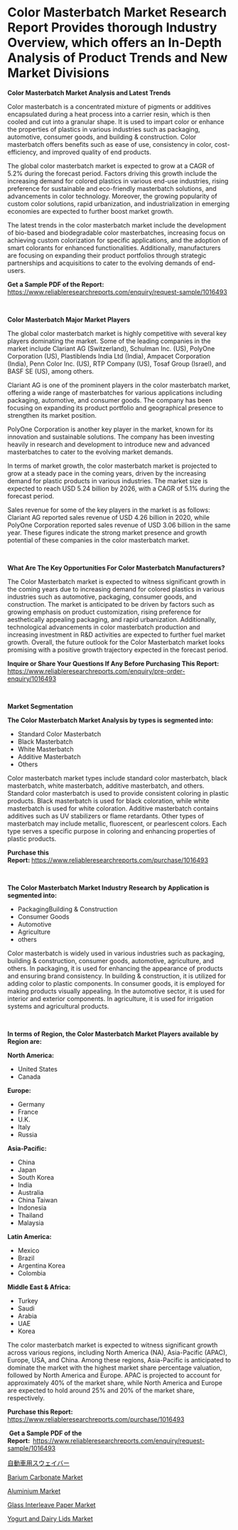 <p><h1>Color Masterbatch Market Research Report Provides thorough Industry Overview, which offers an In-Depth Analysis of Product Trends and New Market Divisions</h1></p><p><strong>Color Masterbatch Market Analysis and Latest Trends</strong></p>
<p><p>Color masterbatch is a concentrated mixture of pigments or additives encapsulated during a heat process into a carrier resin, which is then cooled and cut into a granular shape. It is used to impart color or enhance the properties of plastics in various industries such as packaging, automotive, consumer goods, and building & construction. Color masterbatch offers benefits such as ease of use, consistency in color, cost-efficiency, and improved quality of end products.</p><p>The global color masterbatch market is expected to grow at a CAGR of 5.2% during the forecast period. Factors driving this growth include the increasing demand for colored plastics in various end-use industries, rising preference for sustainable and eco-friendly masterbatch solutions, and advancements in color technology. Moreover, the growing popularity of custom color solutions, rapid urbanization, and industrialization in emerging economies are expected to further boost market growth.</p><p>The latest trends in the color masterbatch market include the development of bio-based and biodegradable color masterbatches, increasing focus on achieving custom colorization for specific applications, and the adoption of smart colorants for enhanced functionalities. Additionally, manufacturers are focusing on expanding their product portfolios through strategic partnerships and acquisitions to cater to the evolving demands of end-users.</p></p>
<p><strong>Get a Sample PDF of the Report:&nbsp;</strong> <a href="https://www.reliableresearchreports.com/enquiry/request-sample/1016493">https://www.reliableresearchreports.com/enquiry/request-sample/1016493</a></p>
<p>&nbsp;</p>
<p><strong>Color Masterbatch Major Market Players</strong></p>
<p><p>The global color masterbatch market is highly competitive with several key players dominating the market. Some of the leading companies in the market include Clariant AG (Switzerland), Schulman Inc. (US), PolyOne Corporation (US), Plastiblends India Ltd (India), Ampacet Corporation (India), Penn Color Inc. (US), RTP Company (US), Tosaf Group (Israel), and BASF SE (US), among others.</p><p>Clariant AG is one of the prominent players in the color masterbatch market, offering a wide range of masterbatches for various applications including packaging, automotive, and consumer goods. The company has been focusing on expanding its product portfolio and geographical presence to strengthen its market position.</p><p>PolyOne Corporation is another key player in the market, known for its innovation and sustainable solutions. The company has been investing heavily in research and development to introduce new and advanced masterbatches to cater to the evolving market demands.</p><p>In terms of market growth, the color masterbatch market is projected to grow at a steady pace in the coming years, driven by the increasing demand for plastic products in various industries. The market size is expected to reach USD 5.24 billion by 2026, with a CAGR of 5.1% during the forecast period.</p><p>Sales revenue for some of the key players in the market is as follows: Clariant AG reported sales revenue of USD 4.26 billion in 2020, while PolyOne Corporation reported sales revenue of USD 3.06 billion in the same year. These figures indicate the strong market presence and growth potential of these companies in the color masterbatch market.</p></p>
<p>&nbsp;</p>
<p><strong>What Are The Key Opportunities For Color Masterbatch Manufacturers?</strong></p>
<p><p>The Color Masterbatch market is expected to witness significant growth in the coming years due to increasing demand for colored plastics in various industries such as automotive, packaging, consumer goods, and construction. The market is anticipated to be driven by factors such as growing emphasis on product customization, rising preference for aesthetically appealing packaging, and rapid urbanization. Additionally, technological advancements in color masterbatch production and increasing investment in R&D activities are expected to further fuel market growth. Overall, the future outlook for the Color Masterbatch market looks promising with a positive growth trajectory expected in the forecast period.</p></p>
<p><strong>Inquire or Share Your Questions If Any Before Purchasing This Report:</strong> <a href="https://www.reliableresearchreports.com/enquiry/pre-order-enquiry/1016493">https://www.reliableresearchreports.com/enquiry/pre-order-enquiry/1016493</a></p>
<p>&nbsp;</p>
<p><strong>Market Segmentation</strong></p>
<p><strong>The Color Masterbatch Market Analysis by types is segmented into:</strong></p>
<p><ul><li>Standard Color Masterbatch</li><li>Black Masterbatch</li><li>White Masterbatch</li><li>Additive Masterbatch</li><li>Others</li></ul></p>
<p><p>Color masterbatch market types include standard color masterbatch, black masterbatch, white masterbatch, additive masterbatch, and others. Standard color masterbatch is used to provide consistent coloring in plastic products. Black masterbatch is used for black coloration, while white masterbatch is used for white coloration. Additive masterbatch contains additives such as UV stabilizers or flame retardants. Other types of masterbatch may include metallic, fluorescent, or pearlescent colors. Each type serves a specific purpose in coloring and enhancing properties of plastic products.</p></p>
<p><strong>Purchase this Report:&nbsp;</strong><a href="https://www.reliableresearchreports.com/purchase/1016493">https://www.reliableresearchreports.com/purchase/1016493</a></p>
<p>&nbsp;</p>
<p><strong>The Color Masterbatch Market Industry Research by Application is segmented into:</strong></p>
<p><ul><li>PackagingBuilding & Construction</li><li>Consumer Goods</li><li>Automotive</li><li>Agriculture</li><li>others</li></ul></p>
<p><p>Color masterbatch is widely used in various industries such as packaging, building & construction, consumer goods, automotive, agriculture, and others. In packaging, it is used for enhancing the appearance of products and ensuring brand consistency. In building & construction, it is utilized for adding color to plastic components. In consumer goods, it is employed for making products visually appealing. In the automotive sector, it is used for interior and exterior components. In agriculture, it is used for irrigation systems and agricultural products.</p></p>
<p>&nbsp;</p>
<p><strong>In terms of Region, the Color Masterbatch Market Players available by Region are:</strong></p>
<p>
    <p> <strong> North America: </strong>
        <ul>
            <li>United States</li>
            <li>Canada</li>
        </ul>
        </p> 
    <p> <strong> Europe: </strong>
        <ul>
            <li>Germany</li>
            <li>France</li>
            <li>U.K.</li>
            <li>Italy</li>
            <li>Russia</li>
        </ul>
        </p> 
    <p> <strong> Asia-Pacific: </strong>
        <ul>
            <li>China</li>
            <li>Japan</li>
            <li>South Korea</li>
            <li>India</li>
            <li>Australia</li>
            <li>China Taiwan</li>
            <li>Indonesia</li>
            <li>Thailand</li>
            <li>Malaysia</li>
        </ul>
        </p> 
    <p> <strong> Latin America: </strong>
        <ul>
            <li>Mexico</li>
            <li>Brazil</li>
            <li>Argentina Korea</li>
            <li>Colombia</li>
        </ul>
        </p> 
    <p> <strong> Middle East & Africa: </strong>
        <ul>
            <li>Turkey</li>
            <li>Saudi</li>
            <li>Arabia</li>
            <li>UAE</li>
            <li>Korea</li>
        </ul>
    </p>
    </p>
<p><p>The color masterbatch market is expected to witness significant growth across various regions, including North America (NA), Asia-Pacific (APAC), Europe, USA, and China. Among these regions, Asia-Pacific is anticipated to dominate the market with the highest market share percentage valuation, followed by North America and Europe. APAC is projected to account for approximately 40% of the market share, while North America and Europe are expected to hold around 25% and 20% of the market share, respectively.</p></p>
<p><strong>Purchase this Report: </strong><a href="https://www.reliableresearchreports.com/purchase/1016493">https://www.reliableresearchreports.com/purchase/1016493</a></p>
<p>&nbsp;<strong>Get a Sample PDF of the Report:&nbsp;&nbsp;</strong><a href="https://www.reliableresearchreports.com/enquiry/request-sample/1016493">https://www.reliableresearchreports.com/enquiry/request-sample/1016493</a></p>
<p><strong></strong></p>
<p><p><a href="https://github.com/mcbeesbxa270/Market-Research-Report-List-1/blob/main/8585549193493.md">自動車用スウェイバー</a></p><p><a href="https://github.com/dx0328/Market-Research-Report-List-1/blob/main/barium-carbonate-market.md">Barium Carbonate Market</a></p><p><a href="https://github.com/juancolorado15/Market-Research-Report-List-1/blob/main/aluminium-market.md">Aluminium Market</a></p><p><a href="https://issuu.com/reportprime-2/docs/glass-interleave-paper-market-size-2030.pptx">Glass Interleave Paper Market</a></p><p><a href="https://issuu.com/reportprime-2/docs/yogurt-and-dairy-lids-market-size-2030.pptx">Yogurt and Dairy Lids Market</a></p></p>